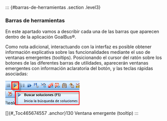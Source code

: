 ::: {#barras-de-herramientas .section .level3}
### Barras de herramientas

En este apartado vamos a describir cada una de las barras que aparecen
dentro de la aplicación GoalBus®.

Como nota adicional, interactuando con la interfaz es posible obtener
información explicativa sobre las funcionalidades mediante el uso de
ventanas emergentes (tooltips). Posicionando el cursor del ratón sobre
los botones de las diferentes barras de utilidades, aparecerán ventanas
emergentes con información aclaratoria del botón, y las teclas rápidas
asociadas:

![](../media/file161.png)

[]{#_Toc465674557 .anchor}130 Ventana emergente (tooltip)
:::
